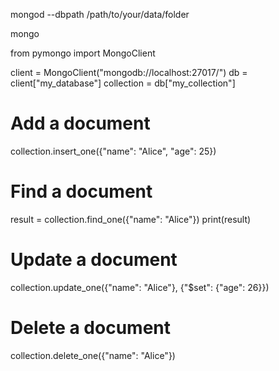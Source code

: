 mongod --dbpath /path/to/your/data/folder

mongo



from pymongo import MongoClient

client = MongoClient("mongodb://localhost:27017/")
db = client["my_database"]
collection = db["my_collection"]

# Add a document
collection.insert_one({"name": "Alice", "age": 25})

# Find a document
result = collection.find_one({"name": "Alice"})
print(result)

# Update a document
collection.update_one({"name": "Alice"}, {"$set": {"age": 26}})

# Delete a document
collection.delete_one({"name": "Alice"})
